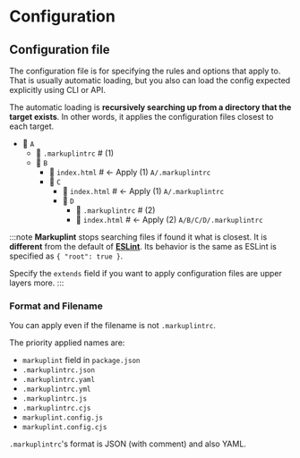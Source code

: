 # Configuration

## Configuration file

The configuration file is for specifying the rules and options that apply to. That is usually automatic loading, but you also can load the config expected explicitly using CLI or API.

The automatic loading is **recursively searching up from a directory that the target exists**. In other words, it applies the configuration files closest to each target.

<file-tree>

- 📂 `A`
  - 📄 `.markuplintrc` # (1)
  - 📂 `B`
    - 📄 `index.html` # <- Apply (1) `A/.markuplintrc`
    - 📂 `C`
      - 📄 `index.html` # <- Apply (1) `A/.markuplintrc`
      - 📂 `D`
        - 📄 `.markuplintrc` # (2)
        - 📄 `index.html` # <- Apply (2) `A/B/C/D/.markuplintrc`

</file-tree>

:::note
**Markuplint** stops searching files if found it what is closest. It is **different** from the default of [**ESLint**](https://eslint.org/docs/latest/user-guide/configuring/configuration-files#cascading-and-hierarchy). Its behavior is the same as ESLint is specified as `{ "root": true }`.

Specify the `extends` field if you want to apply configuration files are upper layers more.
:::

### Format and Filename

You can apply even if the filename is not `.markuplintrc`.

The priority applied names are:

- `markuplint` field in `package.json`
- `.markuplintrc.json`
- `.markuplintrc.yaml`
- `.markuplintrc.yml`
- `.markuplintrc.js`
- `.markuplintrc.cjs`
- `markuplint.config.js`
- `markuplint.config.cjs`

`.markuplintrc`'s format is JSON (with comment) and also YAML.
